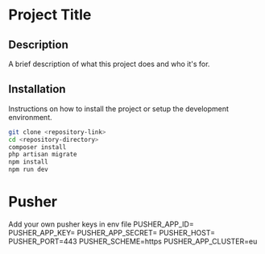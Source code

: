 # Project Title

## Description

A brief description of what this project does and who it's for.

## Installation

Instructions on how to install the project or setup the development environment.

```bash
git clone <repository-link>
cd <repository-directory>
composer install
php artisan migrate
npm install
npm run dev

```
# Pusher
Add your own pusher keys in env file
PUSHER_APP_ID=
PUSHER_APP_KEY=
PUSHER_APP_SECRET=
PUSHER_HOST=
PUSHER_PORT=443
PUSHER_SCHEME=https
PUSHER_APP_CLUSTER=eu



